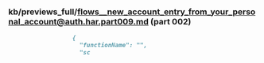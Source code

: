 ### kb/previews_full/flows__new_account_entry_from_your_personal_account@auth.har.part009.md (part 002)

```md
                  {
                    "functionName": "",
                    "sc
```

```
